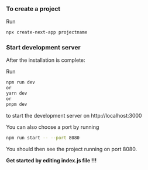 ### To create a project

Run

```bash
npx create-next-app projectname
```

### Start development server

After the installation is complete:

Run

```bash
npm run dev
or
yarn dev
or
pnpm dev
```

to start the development server on http://localhost:3000

You can also choose a port by running

```bash
npm run start -- --port 8080
```

You should then see the project running on port 8080.

**Get started by editing index.js file !!!**
